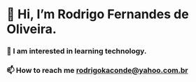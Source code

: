 # 👋 Hi, I’m Rodrigo Fernandes de Oliveira.

### 👀 I am interested in learning technology.

### 📫 How to reach me rodrigokaconde@yahoo.com.br

<!---
rodrigokaconde/rodrigokaconde is a ✨ special ✨ repository because its `README.md` (this file) appears on your GitHub profile.
You can click the Preview link to take a look at your changes.
--->
